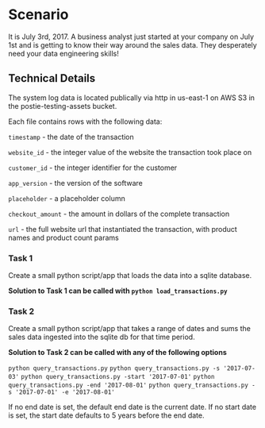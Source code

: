 # Scenario

It is July 3rd, 2017. A business analyst just started at your company on July 1st and is getting to know their way around the sales data. They desperately need your data engineering skills!

## Technical Details

The system log data is located publically via http in us-east-1 on AWS S3 in the
postie-testing-assets bucket.

Each file contains rows with the following data:

`timestamp` - the date of the transaction

`website_id` - the integer value of the website the transaction took place on

`customer_id` - the integer identifier for the customer

`app_version` - the version of the software

`placeholder` - a placeholder column

`checkout_amount` - the amount in dollars of the complete transaction

`url` - the full website url that instantiated the transaction, with product names and product count params


### Task 1

Create a small python script/app that loads the data into a sqlite database.

**Solution to Task 1 can be called with `python load_transactions.py`**

### Task 2

Create a small python script/app that takes a range of dates and sums the sales data ingested into the sqlite db for that time period.

**Solution to Task 2 can be called with any of the following options**

`python query_transactions.py`
`python query_transactions.py -s '2017-07-03'`
`python query_transactions.py -start '2017-07-01'`
`python query_transactions.py -end '2017-08-01'`
`python query_transactions.py -s '2017-07-01' -e '2017-08-01'`

If no end date is set, the default end date is the current date. If no start date is set, the start date defaults to 5 years before the end date.

